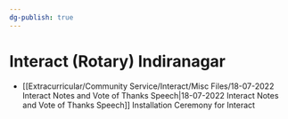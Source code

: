 ```yaml
---
dg-publish: true
---
```

# Interact (Rotary) Indiranagar
- [[Extracurricular/Community Service/Interact/Misc Files/18-07-2022 Interact Notes and Vote of Thanks Speech\|18-07-2022 Interact Notes and Vote of Thanks Speech]] Installation Ceremony for Interact